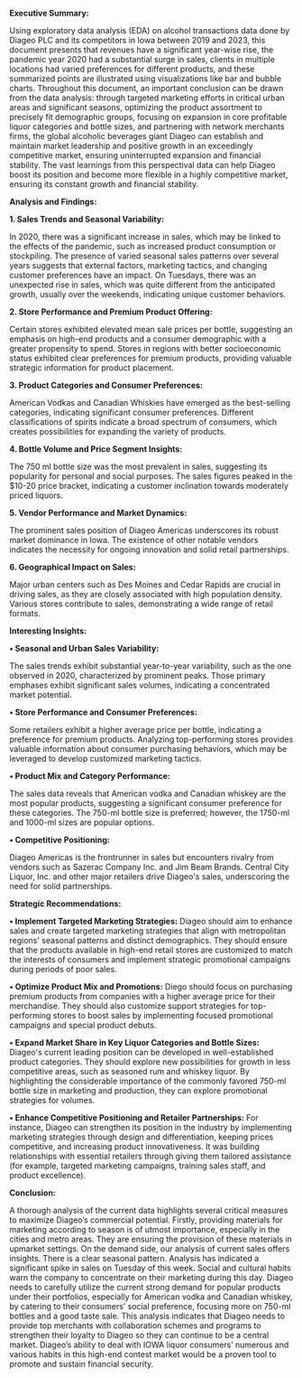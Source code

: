 **Executive Summary:**

Using exploratory data analysis (EDA) on alcohol transactions data done by Diageo PLC and its competitors in Iowa between 2019 and 2023, this document presents that revenues have a significant year-wise rise, the pandemic year 2020 had a substantial surge in sales, clients in multiple locations had varied preferences for different products, and these summarized points are illustrated using visualizations like bar and bubble charts. Throughout this document, an important conclusion can be drawn from the data analysis: through targeted marketing efforts in critical urban areas and significant seasons, optimizing the product assortment to precisely fit demographic groups, focusing on expansion in core profitable liquor categories and bottle sizes, and partnering with network merchants firms, the global alcoholic beverages giant Diageo can establish and maintain market leadership and positive growth in an exceedingly competitive market, ensuring uninterrupted expansion and financial stability. The vast learnings from this perspectival data can help Diageo boost its position and become more flexible in a highly competitive market, ensuring its constant growth and financial stability.


**Analysis and Findings:**


**1.  Sales Trends and Seasonal Variability:**


In 2020, there was a significant increase in sales, which may be linked to the effects of the pandemic, such as increased product consumption or stockpiling. The presence of varied seasonal sales patterns over several years suggests that external factors, marketing tactics, and changing customer preferences have an impact. On Tuesdays, there was an unexpected rise in sales, which was quite different from the anticipated growth, usually over the weekends, indicating unique customer behaviors.


**2.  Store Performance and Premium Product Offering:**

Certain stores exhibited elevated mean sale prices per bottle, suggesting an emphasis on high-end products and a consumer demographic with a greater propensity to spend. Stores in regions with better socioeconomic status exhibited clear preferences for premium products, providing valuable strategic information for product placement.


**3.  Product Categories and Consumer Preferences:**

American Vodkas and Canadian Whiskies have emerged as the best-selling categories, indicating significant consumer preferences. Different classifications of spirits indicate a broad spectrum of consumers, which creates possibilities for expanding the variety of products.


**4.  Bottle Volume and Price Segment Insights:**

The 750 ml bottle size was the most prevalent in sales, suggesting its popularity for personal and social purposes. The sales figures peaked in the $10-20 price bracket, indicating a customer inclination towards moderately priced liquors.


**5.  Vendor Performance and Market Dynamics:**

The prominent sales position of Diageo Americas underscores its robust market dominance in Iowa. The existence of other notable vendors indicates the necessity for ongoing innovation and solid retail partnerships.


**6.  Geographical Impact on Sales:**

Major urban centers such as Des Moines and Cedar Rapids are crucial in driving sales, as they are closely associated with high population density. Various stores contribute to sales, demonstrating a wide range of retail formats.



**Interesting Insights:**


**•	Seasonal and Urban Sales Variability:**

The sales trends exhibit substantial year-to-year variability, such as the one observed in 2020, characterized by prominent peaks. Those primary emphases exhibit significant sales volumes, indicating a concentrated market potential.

**•	Store Performance and Consumer Preferences:**

Some retailers exhibit a higher average price per bottle, indicating a preference for premium products. Analyzing top-performing stores provides valuable information about consumer purchasing behaviors, which may be leveraged to develop customized marketing tactics.

**•	Product Mix and Category Performance:**

The sales data reveals that American vodka and Canadian whiskey are the most popular products, suggesting a significant consumer preference for these categories. The 750-ml bottle size is preferred; however, the 1750-ml and 1000-ml sizes are popular options.

**•	Competitive Positioning:**

Diageo Americas is the frontrunner in sales but encounters rivalry from vendors such as Sazerac Company Inc. and Jim Beam Brands. Central City Liquor, Inc. and other major retailers drive Diageo's sales, underscoring the need for solid partnerships.



**Strategic Recommendations:**

**•	Implement Targeted Marketing Strategies:**
Diageo should aim to enhance sales and create targeted marketing strategies that align with metropolitan regions' seasonal patterns and distinct demographics. They should ensure that the products available in high-end retail stores are customized to match the interests of consumers and implement strategic promotional campaigns during periods of poor sales.

**•	Optimize Product Mix and Promotions:** 
Diego should focus on purchasing premium products from companies with a higher average price for their merchandise. They should also customize support strategies for top-performing stores to boost sales by implementing focused promotional campaigns and special product debuts.

**•	Expand Market Share in Key Liquor Categories and Bottle Sizes:** 
Diageo's current leading position can be developed in well-established product categories. They should explore new possibilities for growth in less competitive areas, such as seasoned rum and whiskey liquor. By highlighting the considerable importance of the commonly favored 750-ml bottle size in marketing and production, they can explore promotional strategies for volumes.

**•	Enhance Competitive Positioning and Retailer Partnerships:** 
For instance, Diageo can strengthen its position in the industry by implementing marketing strategies through design and differentiation, keeping prices competitive, and increasing product innovativeness. It was building relationships with essential retailers through giving them tailored assistance (for example, targeted marketing campaigns, training sales staff, and product excellence).




**Conclusion:**

A thorough analysis of the current data highlights several critical measures to maximize Diageo’s commercial potential. Firstly, providing materials for marketing according to season is of utmost importance, especially in the cities and metro areas. They are ensuring the provision of these materials in upmarket settings. On the demand side, our analysis of current sales offers insights. There is a clear seasonal pattern. Analysis has indicated a significant spike in sales on Tuesday of this week. Social and cultural habits warn the company to concentrate on their marketing during this day. Diageo needs to carefully utilize the current strong demand for popular products under their portfolios, especially for American vodka and Canadian whiskey, by catering to their consumers’ social preference, focusing more on 750-ml bottles and a good taste sale. This analysis indicates that Diageo needs to provide top merchants with collaboration schemes and programs to strengthen their loyalty to Diageo so they can continue to be a central market. Diageo’s ability to deal with IOWA liquor consumers’ numerous and various habits in this high-end contest market would be a proven tool to promote and sustain financial security.
